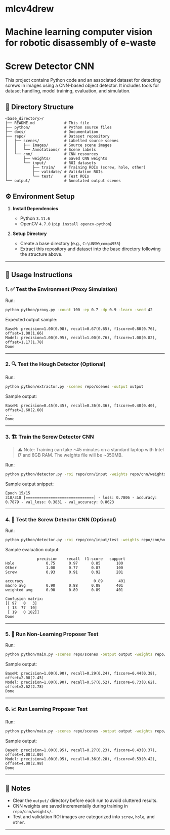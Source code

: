 # mlcv4drew

# Machine learning computer vision for robotic disassembly of e-waste

# Screw Detector CNN

This project contains Python code and an associated dataset for detecting screws in images using a CNN-based object detector. It includes tools for dataset handling, model training, evaluation, and simulation.

## 📂 Directory Structure

```
<base_directory>/
├── README.md             # This file
├── python/               # Python source files
├── docs/                 # Documentation
├── repo/                 # Dataset repository
│   ├── scenes/           # Labelled source scenes
│   │   ├── Images/       # Source scene images
│   │   └── Annotations/  # Scene labels
│   └── cnn/              # CNN resources
│       ├── weights/      # Saved CNN weights
│       └── input/        # ROI datasets
│           ├── train/    # Training ROIs (screw, hole, other)
│           ├── validate/ # Validation ROIs
│           └── test/     # Test ROIs
└── output/               # Annotated output scenes
```

## ⚙️ Environment Setup

1. **Install Dependencies**

   * Python `3.11.6`
   * OpenCV `4.7.0` (`pip install opencv-python`)

2. **Setup Directory**

   * Create a base directory (e.g., `C:\UNSW\comp4953`)
   * Extract this repository and dataset into the base directory following the structure above.

---

## 🚀 Usage Instructions

### 1. ✅ Test the Environment (Proxy Simulation)

Run:

```bash
python python/proxy.py -count 100 -ep 0.7 -dp 0.9 -learn -seed 42
```

Expected output sample:

```
BaseM: precision=1.00(0.98), recall=0.67(0.65), f1score=0.80(0.76), offset=1.00(1.66)
Model: precision=1.00(0.95), recall=1.00(0.76), f1score=1.00(0.82), offset=1.17(1.78)
Done
```

---

### 2. 🔍 Test the Hough Detector (Optional)

Run:

```bash
python python/extractor.py -scenes repo/scenes -output output
```

Sample output:

```
BaseM: precision=0.45(0.45), recall=0.36(0.36), f1score=0.40(0.40), offset=2.60(2.60)
...
Done
```

---

### 3. 🏗️ Train the Screw Detector CNN

> ⚠️ Note: Training can take \~45 minutes on a standard laptop with Intel i7 and 8GB RAM. The weights file will be \~350MB.

Run:

```bash
python python/detector.py -roi repo/cnn/input -weights repo/cnn/weights/Xception-final.h5
```

Sample output snippet:

```
Epoch 15/15
318/318 [==============================] - loss: 0.7806 - accuracy: 0.7879 - val_loss: 0.3831 - val_accuracy: 0.8623
```

---

### 4. 🧪 Test the Screw Detector CNN (Optional)

Run:

```bash
python python/detector.py -roi repo/cnn/input/test -weights repo/cnn/weights/Xception-final.h5
```

Sample evaluation output:

```
              precision    recall  f1-score   support
Hole              0.75      0.97      0.85       100
Other             1.00      0.77      0.87       100
Screw             0.93      0.91      0.92       201

accuracy                               0.89       401
macro avg         0.90      0.88      0.88       401
weighted avg      0.90      0.89      0.89       401

Confusion matrix:
[[ 97   0   3]
 [ 13  77  10]
 [ 19   0 182]]
Done
```

---

### 5. 🚫 Run Non-Learning Proposer Test

Run:

```bash
python python/main.py -scenes repo/scenes -output output -weights repo/cnn/weights/Xception-final.h5 -generate 10
```

Sample output:

```
BaseM: precision=1.00(0.90), recall=0.29(0.24), f1score=0.44(0.38), offset=2.00(2.45)
Model: precision=1.00(0.90), recall=0.57(0.52), f1score=0.73(0.62), offset=2.62(2.78)
Done
```

---

### 6. 📈 Run Learning Proposer Test

Run:

```bash
python python/main.py -scenes repo/scenes -output output -weights repo/cnn/weights/Xception-final.h5 -generate 20 -learn
```

Sample output:

```
BaseM: precision=1.00(0.95), recall=0.27(0.23), f1score=0.43(0.37), offset=4.00(3.00)
Model: precision=1.00(0.95), recall=0.36(0.28), f1score=0.53(0.42), offset=4.00(2.98)
Done
```

---

## 💾 Notes

* Clear the `output/` directory before each run to avoid cluttered results.
* CNN weights are saved incrementally during training in `repo/cnn/weights/`.
* Test and validation ROI images are categorized into `screw`, `hole`, and `other`.

---

